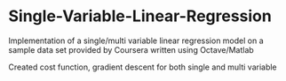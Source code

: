 # Single-Variable-Linear-Regression
Implementation of a single/multi variable linear regression model on a sample data set provided by Coursera written using Octave/Matlab

Created cost function, gradient descent for both single and multi variable
